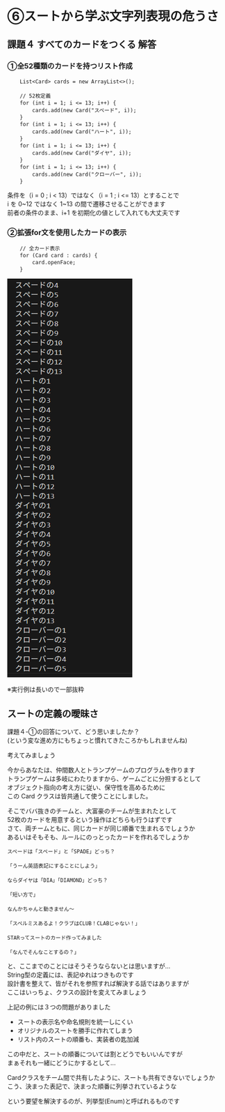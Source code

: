 # ⑥スートから学ぶ文字列表現の危うさ

## 課題４ すべてのカードをつくる 解答

### ①全52種類のカードを持つリスト作成

```
    List<Card> cards = new ArrayList<>();

    // 52枚定義
    for (int i = 1; i <= 13; i++) {
        cards.add(new Card("スペード", i));
    }
    for (int i = 1; i <= 13; i++) {
        cards.add(new Card("ハート", i));
    }
    for (int i = 1; i <= 13; i++) {
        cards.add(new Card("ダイヤ", i));
    }
    for (int i = 1; i <= 13; i++) {
        cards.add(new Card("クローバー", i));
    }
```

条件を（i = 0 ; i < 13）ではなく（i = 1 ; i <= 13）とすることで  
i を 0~12 ではなく 1~13 の間で遷移させることができます  
前者の条件のまま、i+1 を初期化の値として入れても大丈夫です

### ②拡張for文を使用したカードの表示

```
    // 全カード表示
    for (Card card : cards) {
        card.openFace;
    }
```

![image](../Images/02_06_01.png)

※実行例は長いので一部抜粋

## スートの定義の曖昧さ

課題４-①の回答について、どう思いましたか？  
(という変な進め方にもちょっと慣れてきたころかもしれませんね)  
  
考えてみましょう  
  
今からあなたは、仲間数人とトランプゲームのプログラムを作ります  
トランプゲームは多岐にわたりますから、ゲームごとに分担するとして  
オブジェクト指向の考え方に従い、保守性を高めるために  
この Card クラスは皆共通して使うことにしました。  
  
そこでババ抜きのチームと、大富豪のチームが生まれたとして  
52枚のカードを用意するという操作はどちらも行うはずです  
さて、両チームともに、同じカードが同じ順番で生まれるでしょうか  
あるいはそもそも、ルールにのっとったカードを作れるでしょうか  

```
スペードは「スペード」と「SPADE」どっち？ 
  
「うーん英語表記にすることにしよう」  
  
ならダイヤは「DIA」「DIAMOND」どっち？

「短い方で」

なんかちゃんと動きません～

「スペルミスあるよ！クラブはCLUB！CLABじゃない！」

STARってスートのカード作ってみました

「なんでそんなことするの？」
```

と、ここまでのことにはそうそうならないとは思いますが...  
String型の定義には、表記ゆれはつきものです  
設計書を整えて、皆がそれを参照すれば解決する話ではありますが  
ここはいっちょ、クラスの設計を変えてみましょう  
  
上記の例には３つの問題がありました
  * スートの表示名や命名規則を統一しにくい
  * オリジナルのスートを勝手に作れてしまう
  * リスト内のスートの順番も、実装者の匙加減

この中だと、スートの順番については割とどうでもいいんですが  
まぁそれも一緒にどうにかするとして...  
  
Cardクラスをチーム間で共有したように、スートも共有できないでしょうか  
こう、決まった表記で、決まった順番に列挙されているような  
  
という要望を解決するのが、列挙型(Enum)と呼ばれるものです  
